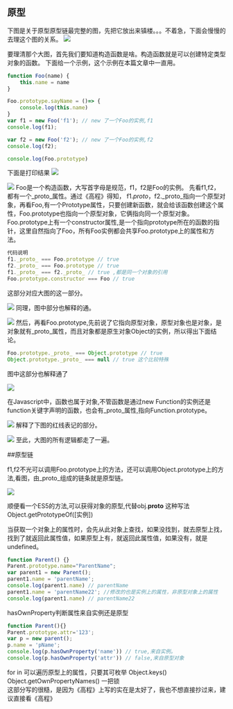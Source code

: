 ## 原型
下图是关于原型原型链最完整的图，先把它放出来镇楼。。。不着急，下面会慢慢的去理这个图的关系。
![](https://user-gold-cdn.xitu.io/2019/12/3/16ec8eefc33d2c15?w=638&h=801&f=png&s=276693)


要理清那个大图，首先我们要知道构造函数是啥。构造函数就是可以创建特定类型对象的函数。
下面给一个示例，这个示例在本篇文章中一直用。
```js
function Foo(name) {
    this.name = name
}

Foo.prototype.sayName = ()=> {
    console.log(this.name)
}
var f1 = new Foo('f1'); // new 了一个Foo的实例,f1
console.log(f1);

var f2 = new Foo('f2'); // new 了一个Foo的实例,f2
console.log(f2);

console.log(Foo.prototype)
```
下面是打印结果
![](https://user-gold-cdn.xitu.io/2019/12/8/16ee36569ef1a226?w=418&h=227&f=png&s=19450)


![](https://user-gold-cdn.xitu.io/2019/12/8/16ee367e2e3be1c4?w=351&h=94&f=png&s=9144)
Foo是一个构造函数，大写首字母是规范，f1，f2是Foo的实例。
先看f1,f2，都有一个_proto_属性。通过《高程》得知，
f1._proto_，f2._proto_指向一个原型对象，再看Foo,有一个Prototype属性，只要创建新函数，就会给该函数创建这个属性，Foo.prototype也指向一个原型对象，它俩指向同一个原型对象。Foo.prototype上有一个constructor属性,是一个指向prototype所在的函数的指针，这里自然指向了Foo，所有Foo实例都会共享Foo.prototype上的属性和方法。
```js
代码说明
f1._proto_ === Foo.prototype // true
f2._proto_ === Foo.prototype // true
f1._proto_ === f2._proto_ // true ,都是同一个对象的引用
Foo.prototype.constructor === Foo // true
```
这部分对应大图的这一部分。

![](https://user-gold-cdn.xitu.io/2019/12/8/16ee37bc5fa10cc1?w=618&h=781&f=png&s=274646)
同理，图中部分也解释的通。

![](https://user-gold-cdn.xitu.io/2019/12/8/16ee382bd653f2bf?w=618&h=781&f=png&s=275032)
然后，再看Foo.prototype,先前说了它指向原型对象，原型对象也是对象，是对象就有_proto_属性，而且对象都是原生对象Object的实例，所以得出下面结论。
```js
Foo.prototype._proto_ === Object.prototype // true
Object.prototype._proto_ === null // true 这个比较特殊
```
图中这部分也解释通了

![](https://user-gold-cdn.xitu.io/2019/12/8/16ee387a29366cc7?w=618&h=781&f=png&s=275649)

在Javascript中，函数也属于对象,不管函数是通过new Function的实例还是function关键字声明的函数，也会有_proto_属性,指向Function.prototype。


![](https://user-gold-cdn.xitu.io/2019/12/8/16ee3fdf53f8b53c?w=327&h=306&f=png&s=17615)
解释了下图的红线表记的部分。

![](https://user-gold-cdn.xitu.io/2019/12/8/16ee3ff7e132ea6c?w=618&h=781&f=png&s=275056)
至此，大图的所有逻辑都走了一遍。

##原型链

f1,f2不光可以调用Foo.prototype上的方法，还可以调用Object.prototype上的方法,看图，由_proto_组成的链条就是原型链。

![](https://user-gold-cdn.xitu.io/2019/12/8/16ee38bc232077d1?w=618&h=781&f=png&s=279000)

顺便看一个ES5的方法,可以获得对象的原型,代替obj.__proto__ 这种写法
Object.getPrototypeOf([实例])

当获取一个对象上的属性时，会先从此对象上查找，如果没找到，就去原型上找，找到了就返回此属性值，如果原型上有，就返回此属性值，如果没有，就是undefined。
```js
function Parent() {}
Parent.prototype.name="ParentName";
var parent1 = new Parent();
parent1.name = 'parentName';
console.log(parent1.name) // parentName
parent1.name = 'parentName22'; //修改的也是实例上的属性，非原型对象上的属性
console.log(parent1.name) // parentName22
```
hasOwnProperty判断属性来自实例还是原型
```js
function Parent(){}
Parent.prototype.attr='123';
var p = new parent();
p.name = 'pName';
console.log(p.hasOwnProperty('name')) // true,来自实例。
console.log(p.hasOwnProperty('attr')) // false,来自原型对象
```


for in 可以遍历原型上的属性，只要其可枚举
Object.keys()
Object.getOwnPropertyNames() 一把锁  
这部分写的很糙，是因为《高程》上写的实在是太好了，我也不想直接抄过来，建议直接看《高程》


